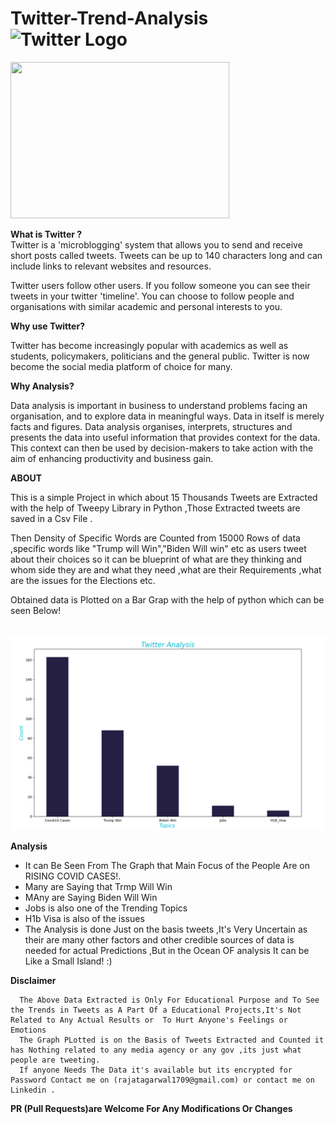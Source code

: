 # Twitter-Trend-Analysis  <img src="http://pngimg.com/uploads/twitter/twitter_PNG40.png" alt="Twitter Logo" width="150" height="50">
<img src ="https://source.unsplash.com/1600x900/?data" width="350" height="250">
<br>
<h1This Project is for Research on Particular Hashtag and Finding a Useful Insight/> 

<b>What is Twitter ?</b>
<br>
Twitter is a 'microblogging' system that allows you to send and receive short posts called tweets. Tweets can be up to 140 characters long and can include links to relevant websites and resources.

Twitter users follow other users. If you follow someone you can see their tweets in your twitter 'timeline'. You can choose to follow people and organisations with similar academic and personal interests to you.

<b>Why use Twitter?</b>

Twitter has become increasingly popular with academics as well as students, policymakers, politicians and the general public.  Twitter is  now become the social media platform of choice for many.

<b> Why Analysis?</b>
<p>
  Data analysis is important in business to understand problems facing an organisation, and to explore data in meaningful ways. Data in itself is merely facts and figures. Data analysis organises, interprets, structures and presents the data into useful information that provides context for the data. This context can then be used by decision-makers to take action with the aim of enhancing productivity and business gain.
 </p>
 <b>ABOUT</b>
 
 <p>
  This is a simple Project in which about 15 Thousands Tweets are Extracted with the help of Tweepy Library in Python ,Those Extracted tweets are saved in a Csv File .
  </p>
  <p>
  Then Density of Specific Words are Counted from 15000 Rows of data ,specific words like "Trump will Win","Biden Will win" etc as users tweet about their choices so it can be blueprint of what are they thinking and whom side they are and what they need ,what are their Requirements ,what are the issues for the Elections etc.
  
  Obtained data is Plotted on a Bar Grap with the help of python which can be seen Below!
  </p>
  <br>
  <img src="Graph.png" >
  </p>
  <b>Analysis</b>
  <p>
  <ul>
    <li>
      It can Be Seen From The Graph that Main Focus of the People Are on RISING COVID CASES!.</li>
    <li> Many are  Saying that Trmp Will Win</li>
    <li> MAny are Saying Biden Will Win</li>
    <li>Jobs is  also one of the Trending Topics</li>
    <li>H1b Visa is also of the issues</li>
    <li>The Analysis is done Just on the basis tweets ,It's Very Uncertain as their are many other factors and other credible sources of data is needed for actual Predictions ,But in the Ocean OF analysis It can be Like a Small Island! :)
    </ul>   
    <b>Disclaimer</b>
    
      The Above Data Extracted is Only For Educational Purpose and To See the Trends in Tweets as A Part Of a Educational Projects,It's Not Related to Any Actual Results or  To Hurt Anyone's Feelings or Emotions 
      The Graph PLotted is on the Basis of Tweets Extracted and Counted it has Nothing related to any media agency or any gov ,its just what people are tweeting.
      If anyone Needs The Data it's available but its encrypted for Password Contact me on (rajatagarwal1709@gmail.com) or contact me on Linkedin .
      
    
<b> PR (Pull Requests)are Welcome For Any Modifications Or Changes </b>
    
    
    
    
  
  
  

